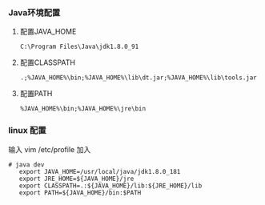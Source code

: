 ### Java环境配置

1. 配置JAVA_HOME

   ```
   C:\Program Files\Java\jdk1.8.0_91
   ```

2. 配置CLASSPATH

   ```
   .;%JAVA_HOME%\bin;%JAVA_HOME%\lib\dt.jar;%JAVA_HOME%\lib\tools.jar
   ```

3. 配置PATH

   ```
   %JAVA_HOME%\bin;%JAVA_HOME%\jre\bin
   ```
   
### linux 配置

   输入 vim /etc/profile 加入
   ```
   # java dev
      export JAVA_HOME=/usr/local/java/jdk1.8.0_181
      export JRE_HOME=${JAVA_HOME}/jre
      export CLASSPATH=.:${JAVA_HOME}/lib:${JRE_HOME}/lib
      export PATH=${JAVA_HOME}/bin:$PATH
  ```
